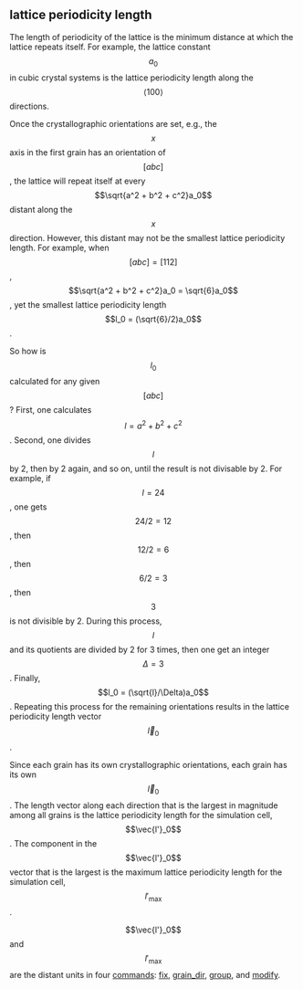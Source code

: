 ## lattice periodicity length

The length of periodicity of the lattice is the minimum distance at which the lattice repeats itself. For example, the lattice constant $$a_0$$ in cubic crystal systems is the lattice periodicity length along the $$\left<100\right>$$ directions.

Once the crystallographic orientations are set, e.g., the $$x$$ axis in the first grain has an orientation of $$[abc]$$, the lattice will repeat itself at every $$\sqrt{a^2 + b^2 + c^2}a_0$$ distant along the $$x$$ direction. However, this distant may not be the smallest lattice periodicity length. For example, when $$[abc] = [112]$$, $$\sqrt{a^2 + b^2 + c^2}a_0 = \sqrt{6}a_0$$, yet the smallest lattice periodicity length $$l_0 = (\sqrt{6}/2)a_0$$.

So how is $$l_0$$ calculated for any given $$[abc]$$? First, one calculates $$l = a^2 + b^2 + c^2$$. Second, one divides $$l$$ by 2, then by 2 again, and so on, until the result is not divisable by 2. For example, if $$l = 24$$, one gets $$24/2 = 12$$, then $$12/2 = 6$$, then $$6/2 = 3$$, then $$3$$ is not divisible by 2. During this process, $$l$$ and its quotients are divided by 2 for 3 times, then one get an integer $$\Delta = 3$$. Finally, $$l_0 = (\sqrt{l}/\Delta)a_0$$. Repeating this process for the remaining orientations results in the lattice periodicity length vector $$\vec{l}_0$$.

Since each grain has its own crystallographic orientations, each grain has its own $$\vec{l}_0$$. The length vector along each direction that is the largest in magnitude among all grains is the lattice periodicity length for the simulation cell, $$\vec{l'}_0$$. The component in the $$\vec{l'}_0$$ vector that is the largest is the maximum lattice periodicity length for the simulation cell, $$l'_\mathrm{max}$$.

$$\vec{l'}_0$$ and $$l'_\mathrm{max}$$ are the distant units in four [commands](../chapter5/README.md): [fix](../chapter5/fix.md), [grain_dir](../chapter5/grain_dir.md), [group](../chapter5/group.md), and [modify](../chapter5/modify.md).

	

